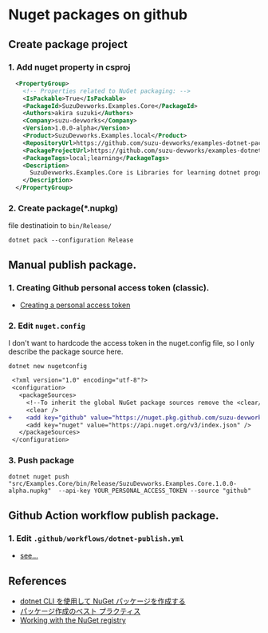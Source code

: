 # Nuget packages on github

## Create package project

### 1. Add nuget property in csproj

```xml
  <PropertyGroup>
    <!-- Properties related to NuGet packaging: -->
    <IsPackable>True</IsPackable>
    <PackageId>SuzuDevworks.Examples.Core</PackageId>
    <Authors>akira suzuki</Authors>
    <Company>suzu-devworks</Company>
    <Version>1.0.0-alpha</Version>
    <Product>SuzuDevworks.Examples.local</Product>
    <RepositoryUrl>https://github.com/suzu-devworks/examples-dotnet-packages</RepositoryUrl>
    <PackageProjectUrl>https://github.com/suzu-devworks/examples-dotnet-packages</PackageProjectUrl>
    <PackageTags>local;learning</PackageTags>
    <Description>
      SuzuDevworks.Examples.Core is Libraries for learning dotnet programming.
    </Description>
  </PropertyGroup>
```

### 2. Create package(\*.nupkg)

file destinatioin to `bin/Release/`

```shell
dotnet pack --configuration Release
```

## Manual publish package.

### 1. Creating Github personal access token (classic).

- [Creating a personal access token](https://docs.github.com/ja/authentication/keeping-your-account-and-data-secure/creating-a-personal-access-token)

### 2. Edit `nuget.config`

I don't want to hardcode the access token in the nuget.config file, so I only describe the package source here.

```shell
dotnet new nugetconfig
```

```diff
 <?xml version="1.0" encoding="utf-8"?>
 <configuration>
   <packageSources>
     <!--To inherit the global NuGet package sources remove the <clear/> line below -->
     <clear />
+    <add key="github" value="https://nuget.pkg.github.com/suzu-devworks/index.json" />
     <add key="nuget" value="https://api.nuget.org/v3/index.json" />
   </packageSources>
 </configuration>
```

### 3. Push package

```shell
dotnet nuget push "src/Examples.Core/bin/Release/SuzuDevworks.Examples.Core.1.0.0-alpha.nupkg"  --api-key YOUR_PERSONAL_ACCESS_TOKEN --source "github"
```

## Github Action workflow publish package.

### 1. Edit `.github/workflows/dotnet-publish.yml`

- [see...](/.github/workflows/dotnet-publish.yml)

## References

- [dotnet CLI を使用して NuGet パッケージを作成する](https://learn.microsoft.com/ja-jp/nuget/create-packages/creating-a-package-dotnet-cli)
- [パッケージ作成のベスト プラクティス](https://learn.microsoft.com/ja-jp/nuget/create-packages/package-authoring-best-practices)
- [Working with the NuGet registry](https://docs.github.com/ja/packages/working-with-a-github-packages-registry/working-with-the-nuget-registry)
